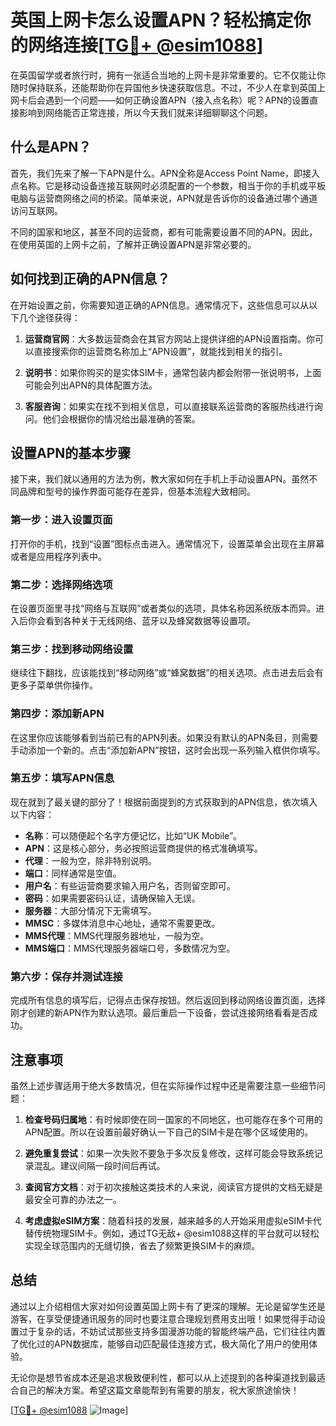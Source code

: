 # 英国上网卡怎么设置APN？轻松搞定你的网络连接[[TG💪+ @esim1088](https://t.me/s/esim1088)]

在英国留学或者旅行时，拥有一张适合当地的上网卡是非常重要的。它不仅能让你随时保持联系，还能帮助你在异国他乡快速获取信息。不过，不少人在拿到英国上网卡后会遇到一个问题——如何正确设置APN（接入点名称）呢？APN的设置直接影响到网络能否正常连接，所以今天我们就来详细聊聊这个问题。

## 什么是APN？

首先，我们先来了解一下APN是什么。APN全称是Access Point Name，即接入点名称。它是移动设备连接互联网时必须配置的一个参数，相当于你的手机或平板电脑与运营商网络之间的桥梁。简单来说，APN就是告诉你的设备通过哪个通道访问互联网。

不同的国家和地区，甚至不同的运营商，都有可能需要设置不同的APN。因此，在使用英国的上网卡之前，了解并正确设置APN是非常必要的。

## 如何找到正确的APN信息？

在开始设置之前，你需要知道正确的APN信息。通常情况下，这些信息可以从以下几个途径获得：

1. **运营商官网**：大多数运营商会在其官方网站上提供详细的APN设置指南。你可以直接搜索你的运营商名称加上“APN设置”，就能找到相关的指引。
   
2. **说明书**：如果你购买的是实体SIM卡，通常包装内都会附带一张说明书，上面可能会列出APN的具体配置方法。

3. **客服咨询**：如果实在找不到相关信息，可以直接联系运营商的客服热线进行询问。他们会根据你的情况给出最准确的答案。

## 设置APN的基本步骤

接下来，我们就以通用的方法为例，教大家如何在手机上手动设置APN。虽然不同品牌和型号的操作界面可能存在差异，但基本流程大致相同。

### 第一步：进入设置页面

打开你的手机，找到“设置”图标点击进入。通常情况下，设置菜单会出现在主屏幕或者是应用程序列表中。

### 第二步：选择网络选项

在设置页面里寻找“网络与互联网”或者类似的选项，具体名称因系统版本而异。进入后你会看到各种关于无线网络、蓝牙以及蜂窝数据等设置项。

### 第三步：找到移动网络设置

继续往下翻找，应该能找到“移动网络”或“蜂窝数据”的相关选项。点击进去后会有更多子菜单供你操作。

### 第四步：添加新APN

在这里你应该能够看到当前已有的APN列表。如果没有默认的APN条目，则需要手动添加一个新的。点击“添加新APN”按钮，这时会出现一系列输入框供你填写。

### 第五步：填写APN信息

现在就到了最关键的部分了！根据前面提到的方式获取到的APN信息，依次填入以下内容：
- **名称**：可以随便起个名字方便记忆，比如“UK Mobile”。
- **APN**：这是核心部分，务必按照运营商提供的格式准确填写。
- **代理**：一般为空，除非特别说明。
- **端口**：同样通常是空值。
- **用户名**：有些运营商要求输入用户名，否则留空即可。
- **密码**：如果需要密码认证，请确保输入无误。
- **服务器**：大部分情况下无需填写。
- **MMSC**：多媒体消息中心地址，通常不需要更改。
- **MMS代理**：MMS代理服务器地址，一般为空。
- **MMS端口**：MMS代理服务器端口号，多数情况为空。

### 第六步：保存并测试连接

完成所有信息的填写后，记得点击保存按钮。然后返回到移动网络设置页面，选择刚才创建的新APN作为默认选项。最后重启一下设备，尝试连接网络看看是否成功。

## 注意事项

虽然上述步骤适用于绝大多数情况，但在实际操作过程中还是需要注意一些细节问题：

1. **检查号码归属地**：有时候即使在同一国家的不同地区，也可能存在多个可用的APN配置。所以在设置前最好确认一下自己的SIM卡是在哪个区域使用的。

2. **避免重复尝试**：如果一次失败不要急于多次反复修改，这样可能会导致系统记录混乱。建议间隔一段时间后再试。

3. **查阅官方文档**：对于初次接触这类技术的人来说，阅读官方提供的文档无疑是最安全可靠的办法之一。

4. **考虑虚拟eSIM方案**：随着科技的发展，越来越多的人开始采用虚拟eSIM卡代替传统物理SIM卡。例如，通过TG无敌+ @esim1088这样的平台就可以轻松实现全球范围内的无缝切换，省去了频繁更换SIM卡的麻烦。

## 总结

通过以上介绍相信大家对如何设置英国上网卡有了更深的理解。无论是留学生还是游客，在享受便捷通讯服务的同时也要注意合理规划费用支出哦！如果觉得手动设置过于复杂的话，不妨试试那些支持多国漫游功能的智能终端产品，它们往往内置了优化过的APN数据库，能够自动匹配最佳连接方式，极大简化了用户的使用体验。

无论你是想节省成本还是追求极致便利性，都可以从上述提到的各种渠道找到最适合自己的解决方案。希望这篇文章能帮到有需要的朋友，祝大家旅途愉快！

[[TG💪+ @esim1088](https://t.me/s/esim1088) ![Image](https://i.postimg.cc/4NQfJmqS/Snipaste-2025-05-13-00-14-12.png)]